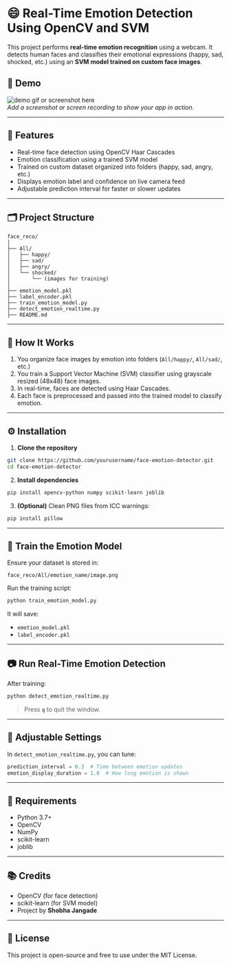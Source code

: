 # 😄 Real-Time Emotion Detection Using OpenCV and SVM

This project performs **real-time emotion recognition** using a webcam. It detects human faces and classifies their emotional expressions (happy, sad, shocked, etc.) using an **SVM model trained on custom face images**.

## 📸 Demo

![demo gif or screenshot here](demo.gif)  
*Add a screenshot or screen recording to show your app in action.*

---

## 🚀 Features

- Real-time face detection using OpenCV Haar Cascades
- Emotion classification using a trained SVM model
- Trained on custom dataset organized into folders (happy, sad, angry, etc.)
- Displays emotion label and confidence on live camera feed
- Adjustable prediction interval for faster or slower updates

---

## 🗂️ Project Structure

```
face_reco/
│
├── All/
│   ├── happy/
│   ├── sad/
│   ├── angry/
│   └── shocked/
│       └── (images for training)
│
├── emotion_model.pkl
├── label_encoder.pkl
├── train_emotion_model.py
├── detect_emotion_realtime.py
├── README.md
```

---

## 🧠 How It Works

1. You organize face images by emotion into folders (`All/happy/`, `All/sad/`, etc.)
2. You train a Support Vector Machine (SVM) classifier using grayscale resized (48x48) face images.
3. In real-time, faces are detected using Haar Cascades.
4. Each face is preprocessed and passed into the trained model to classify emotion.

---

## ⚙️ Installation

1. **Clone the repository**
```bash
git clone https://github.com/yourusername/face-emotion-detector.git
cd face-emotion-detector
```

2. **Install dependencies**
```bash
pip install opencv-python numpy scikit-learn joblib
```

3. **(Optional)** Clean PNG files from ICC warnings:
```bash
pip install pillow
```

---

## 🧪 Train the Emotion Model

Ensure your dataset is stored in:
```
face_reco/All/emotion_name/image.png
```

Run the training script:

```bash
python train_emotion_model.py
```

It will save:
- `emotion_model.pkl`
- `label_encoder.pkl`

---

## 📷 Run Real-Time Emotion Detection

After training:
```bash
python detect_emotion_realtime.py
```

> Press **`q`** to quit the window.

---

## 🔧 Adjustable Settings

In `detect_emotion_realtime.py`, you can tune:

```python
prediction_interval = 0.3  # Time between emotion updates
emotion_display_duration = 1.0  # How long emotion is shown
```

---

## 📌 Requirements

- Python 3.7+
- OpenCV
- NumPy
- scikit-learn
- joblib

---

## 📚 Credits

- OpenCV (for face detection)
- scikit-learn (for SVM model)
- Project by **Shobha Jangade**

---

## 📃 License

This project is open-source and free to use under the MIT License.